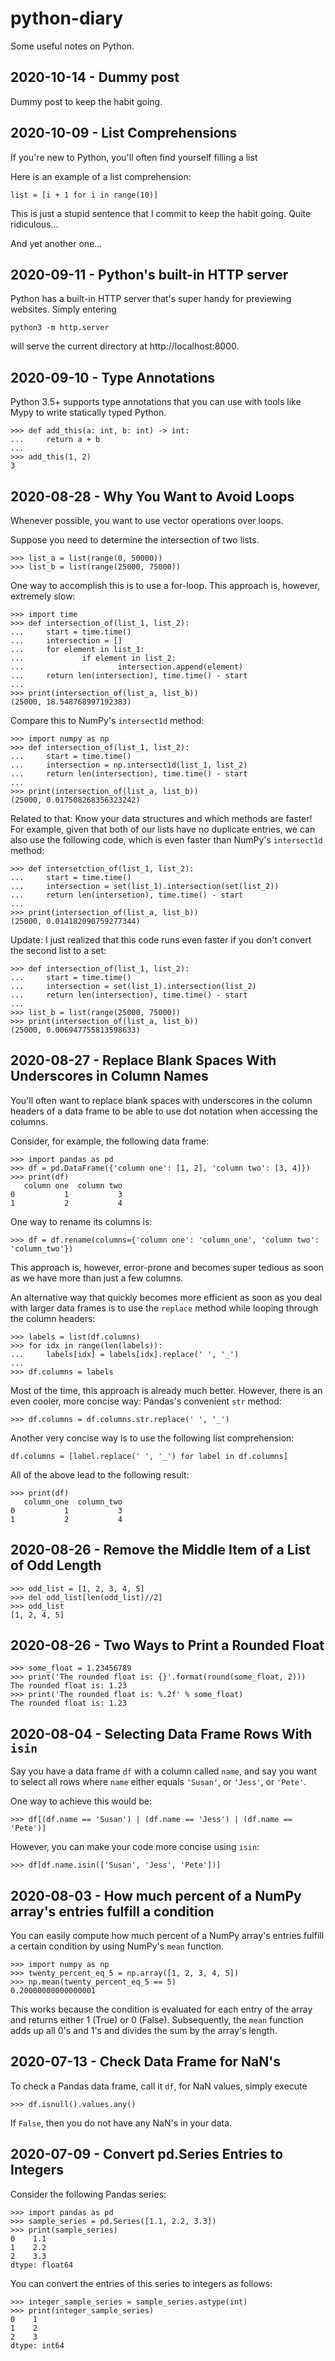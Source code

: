 # python-diary
Some useful notes on Python.

## 2020-10-14 - Dummy post

Dummy post to keep the
habit going.

## 2020-10-09 - List Comprehensions

If you're new to Python, you'll often find yourself filling a list

Here is an example of a list comprehension:
```
list = [i + 1 for i in range(10)]
```
This is just a stupid sentence that I commit to keep the
habit going. Quite ridiculous...

And yet another one...


## 2020-09-11 - Python's built-in HTTP server

Python has a built-in HTTP server that's super handy for previewing websites.
Simply entering
```
python3 -m http.server
```
will serve the current directory at http://localhost:8000.

## 2020-09-10 - Type Annotations

Python 3.5+ supports type annotations that you can use with tools like Mypy to write statically typed Python.

```
>>> def add_this(a: int, b: int) -> int:
...     return a + b
...
>>> add_this(1, 2)
3
```

## 2020-08-28 - Why You Want to Avoid Loops

Whenever possible, you want to use vector operations over loops.

Suppose you need to determine the intersection of two lists.
```
>>> list_a = list(range(0, 50000))
>>> list_b = list(range(25000, 75000))
```
One way to accomplish this is to use a for-loop. This approach is, however, extremely slow:
```
>>> import time
>>> def intersection_of(list_1, list_2):
...     start = time.time()
...     intersection = []
...     for element in list_1:
...             if element in list_2:
...                     intersection.append(element)
...     return len(intersection), time.time() - start
...
>>> print(intersection_of(list_a, list_b))
(25000, 18.548768997192383)
```
Compare this to NumPy's `intersect1d` method:
```
>>> import numpy as np
>>> def intersection_of(list_1, list_2):
...     start = time.time()
...     intersection = np.intersect1d(list_1, list_2)
...     return len(intersection), time.time() - start
...
>>> print(intersection_of(list_a, list_b))
(25000, 0.017508268356323242)
```
Related to that: Know your data structures and which methods are faster! For example, given that both of our lists have no duplicate entries, we can also use the following code, which is even faster than NumPy's `intersect1d` method:
```
>>> def intersetction_of(list_1, list_2):
...     start = time.time()
...     intersection = set(list_1).intersection(set(list_2))
...     return len(intersetion), time.time() - start
...
>>> print(intersection_of(list_a, list_b))
(25000, 0.014182090759277344)
```
Update: I just realized that this code runs even faster if you don't convert the second list to a set:
```
>>> def intersection_of(list_1, list_2):
...     start = time.time()
...     intersection = set(list_1).intersection(list_2)
...     return len(intersection), time.time() - start
...
>>> list_b = list(range(25000, 75000))
>>> print(intersection_of(list_a, list_b))
(25000, 0.006947755813598633)
```

## 2020-08-27 - Replace Blank Spaces With Underscores in Column Names

You'll often want to replace blank spaces with underscores in the column headers
of a data frame to be able to use dot notation when accessing the columns.

Consider, for example, the following data frame:
```
>>> import pandas as pd
>>> df = pd.DataFrame({'column one': [1, 2], 'column two': [3, 4]})
>>> print(df)
   column one  column two
0           1           3
1           2           4
```
One way to rename its columns is:
```
>>> df = df.rename(columns={'column one': 'column_one', 'column two': 'column_two'})
```
This approach is, however, error-prone and becomes super tedious as soon as we
have more than just a few columns.

An alternative way that quickly becomes more efficient as soon as you deal with
larger data frames is to use the `replace` method while looping through the
column headers:
```
>>> labels = list(df.columns)
>>> for idx in range(len(labels)):
...     labels[idx] = labels[idx].replace(' ', '_')
...
>>> df.columns = labels
```
Most of the time, this approach is already much better. However, there
is an even cooler, more concise way: Pandas's convenient `str` method:
```
>>> df.columns = df.columns.str.replace(' ', '_')
```
Another very concise way is to use the following list comprehension:
```
df.columns = [label.replace(' ', '_') for label in df.columns]
```
All of the above lead to the following result:
```
>>> print(df)
   column_one  column_two
0           1           3
1           2           4
```

## 2020-08-26 - Remove the Middle Item of a List of Odd Length

```
>>> odd_list = [1, 2, 3, 4, 5]
>>> del odd_list[len(odd_list)//2]
>>> odd_list
[1, 2, 4, 5]
```

## 2020-08-26 - Two Ways to Print a Rounded Float

```
>>> some_float = 1.23456789
>>> print('The rounded float is: {}'.format(round(some_float, 2)))
The rounded float is: 1.23
>>> print('The rounded float is: %.2f' % some_float)
The rounded float is: 1.23
```

## 2020-08-04 - Selecting Data Frame Rows With `isin`

Say you have a data frame `df` with a column called `name`, and say you want to select
all rows where `name` either equals `'Susan'`, or `'Jess'`, or `'Pete'`.

One way to achieve this would be:

`>>> df[(df.name == 'Susan') | (df.name == 'Jess') | (df.name == 'Pete')]`

However, you can make your code more concise using `isin`:

`>>> df[df.name.isin(['Susan', 'Jess', 'Pete'])]`

## 2020-08-03 - How much percent of a NumPy array's entries fulfill a condition

You can easily compute how much percent of a NumPy array's entries fulfill a
certain condition by using NumPy's `mean` function.

```
>>> import numpy as np
>>> twenty_percent_eq_5 = np.array([1, 2, 3, 4, 5])
>>> np.mean(twenty_percent_eq_5 == 5)
0.20000000000000001
```

This works because the condition is evaluated for each entry of the array and
returns either 1 (True) or 0 (False). Subsequently, the `mean` function
adds up all 0's and 1's and divides the sum by the array's length.

## 2020-07-13 - Check Data Frame for NaN's

To check a Pandas data frame, call it `df`, for NaN values, simply execute

`>>> df.isnull().values.any()`

If `False`, then you do not have any NaN's in your data.

## 2020-07-09 - Convert pd.Series Entries to Integers

Consider the following Pandas series:

```
>>> import pandas as pd
>>> sample_series = pd.Series([1.1, 2.2, 3.3])
>>> print(sample_series)
0    1.1
1    2.2
2    3.3
dtype: float64
```

You can convert the entries of this series to integers as follows:

```
>>> integer_sample_series = sample_series.astype(int)
>>> print(integer_sample_series)
0    1
1    2
2    3
dtype: int64
```
